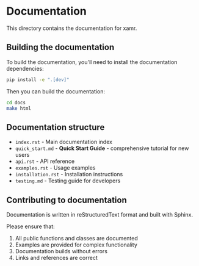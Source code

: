 # Documentation

This directory contains the documentation for xamr.

## Building the documentation

To build the documentation, you'll need to install the documentation dependencies:

```bash
pip install -e ".[dev]"
```

Then you can build the documentation:

```bash
cd docs
make html
```

## Documentation structure

- `index.rst` - Main documentation index
- `quick_start.md` - **Quick Start Guide** - comprehensive tutorial for new users
- `api.rst` - API reference
- `examples.rst` - Usage examples
- `installation.rst` - Installation instructions
- `testing.md` - Testing guide for developers

## Contributing to documentation

Documentation is written in reStructuredText format and built with Sphinx.

Please ensure that:
1. All public functions and classes are documented
2. Examples are provided for complex functionality
3. Documentation builds without errors
4. Links and references are correct

